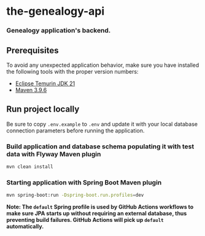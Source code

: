 the-genealogy-api
=================

### Genealogy application's backend.

Prerequisites
-------------

To avoid any unexpected application behavior, make sure you have installed the following tools with the proper version
numbers:

- [Eclipse Temurin JDK 21](https://adoptium.net/temurin/releases/?version=21)
- [Maven 3.9.6](https://maven.apache.org/download.cgi)

Run project locally
-------------------

Be sure to copy `.env.example` to `.env` and update it with your local database connection parameters before running the
application.

### Build application and database schema populating it with test data with Flyway Maven plugin

```bash
mvn clean install
```

### Starting application with Spring Boot Maven plugin

```bash
mvn spring-boot:run -Dspring-boot.run.profiles=dev
```

**Note: The `default` Spring profile is used by GitHub Actions workflows to make sure JPA starts up without requiring
an external database, thus preventing build failures. GitHub Actions will pick up `default` automatically.**
